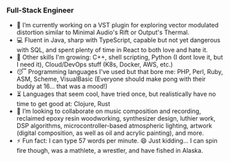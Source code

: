 ### Full-Stack Engineer ###

- 🔭 I’m currently working on a VST plugin for exploring vector modulated distortion similar to Minimal Audio's Rift or Output's Thermal.
- 💻 Fluent in Java, sharp with TypeScript, capable but not yet dangerous with SQL, and spent plenty of time in React to both love and hate it.
- 🌱 Other skills I'm growing: C++, shell scripting, Python (I dont love it, but I need it), Cloud/DevOps stuff (K8s, Docker, AWS, etc.)
- 😴 Programming languages I've used but that bore me: PHP, Perl, Ruby, ASM, Scheme, VisualBasic (Everyone should make pong with their buddy at 16... that was a mood!)
- ⏳ Languages that seem cool, have tried once, but realistically have no time to get good at: Clojure, Rust
- 🎸 I’m looking to collaborate on music composition and recording, reclaimed epoxy resin woodworking, synthesizer design, luthier work, DSP algorithms, microcontroller-based atmospheric lighting, artwork (digital composition, as well as oil and acrylic painting), and more.
- ⚡ Fun fact: I can type 57 words per minute. 😄 Just kidding... I can spin fire though, was a mathlete, a wrestler, and have fished in Alaska.
<!--
**derrek-gass/derrek-gass** is a ✨ _special_ ✨ repository because its `README.md` (this file) appears on your GitHub profile.

Here are some ideas to get you started:

- 🔭 I’m currently working on ...
- 🌱 Constantly growing my programming skills. In respect to proI’m currently learning ...
- 👯 I’m looking to collaborate on ...
- 🤔 I’m looking for help with ...
- 💬 Ask me about ...
- 📫 How to reach me: ...
- 😄 Pronouns: ...
- ⚡ Fun fact: ...
-->
